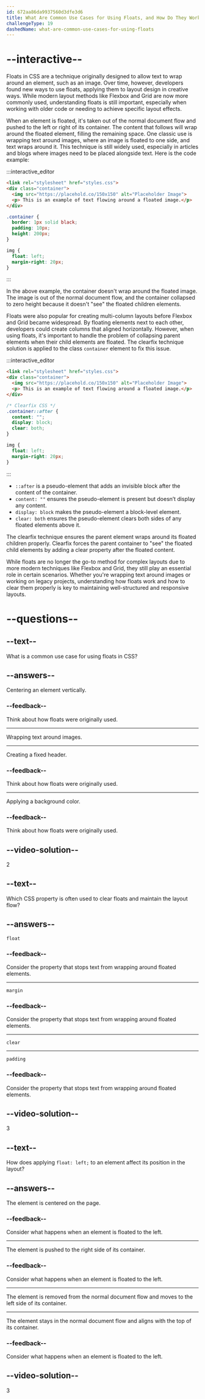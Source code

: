 ```yaml
---
id: 672aa86da9937560d3dfe3d6
title: What Are Common Use Cases for Using Floats, and How Do They Work?
challengeType: 19
dashedName: what-are-common-use-cases-for-using-floats
---
```


# --interactive--

Floats in CSS are a technique originally designed to allow text to wrap around an element, such as an image. Over time, however, developers found new ways to use floats, applying them to layout design in creative ways. While modern layout methods like Flexbox and Grid are now more commonly used, understanding floats is still important, especially when working with older code or needing to achieve specific layout effects.

When an element is floated, it's taken out of the normal document flow and pushed to the left or right of its container. The content that follows will wrap around the floated element, filling the remaining space. One classic use is wrapping text around images, where an image is floated to one side, and text wraps around it. This technique is still widely used, especially in articles and blogs where images need to be placed alongside text. Here is the code example:

:::interactive_editor

```html
<link rel="stylesheet" href="styles.css">
<div class="container">
  <img src="https://placehold.co/150x150" alt="Placeholder Image">
  <p> This is an example of text flowing around a floated image.</p>
</div>
```

```css
.container {
  border: 1px solid black;
  padding: 10px;
  height: 200px;
}

img {
  float: left;
  margin-right: 20px;
}
```

:::

In the above example, the container doesn't wrap around the floated image. The image is out of the normal document flow, and the container collapsed to zero height because it doesn't "see" the floated children elements. 

Floats were also popular for creating multi-column layouts before Flexbox and Grid became widespread. By floating elements next to each other, developers could create columns that aligned horizontally. However, when using floats, it's important to handle the problem of collapsing parent elements when their child elements are floated. The clearfix technique solution is applied to the class `container` element to fix this issue.

:::interactive_editor

```html
<link rel="stylesheet" href="styles.css">
<div class="container">
  <img src="https://placehold.co/150x150" alt="Placeholder Image">
  <p> This is an example of text flowing around a floated image.</p>
</div>
```

```css
/* Clearfix CSS */
.container::after {
  content: "";  
  display: block;
  clear: both;
}

img {
  float: left;
  margin-right: 20px;
}
```

:::

- `::after` is a pseudo-element that adds an invisible block after the content of the container.
- `content: ""` ensures the pseudo-element is present but doesn’t display any content.
- `display: block` makes the pseudo-element a block-level element.
- `clear: both` ensures the pseudo-element clears both sides of any floated elements above it.

The clearfix technique ensures the parent element wraps around its floated children properly. Clearfix forces the parent container to "see" the floated child elements by adding a clear property after the floated content.

While floats are no longer the go-to method for complex layouts due to more modern techniques like Flexbox and Grid, they still play an essential role in certain scenarios. Whether you're wrapping text around images or working on legacy projects, understanding how floats work and how to clear them properly is key to maintaining well-structured and responsive layouts.

# --questions--

## --text--

What is a common use case for using floats in CSS?

## --answers--

Centering an element vertically.

### --feedback--

Think about how floats were originally used.

---

Wrapping text around images.

---

Creating a fixed header.

### --feedback--

Think about how floats were originally used.

---

Applying a background color.

### --feedback--

Think about how floats were originally used.

## --video-solution--

2

## --text--

Which CSS property is often used to clear floats and maintain the layout flow?

## --answers--

`float`

### --feedback--

Consider the property that stops text from wrapping around floated elements.

---

`margin`

### --feedback--

Consider the property that stops text from wrapping around floated elements.

---

`clear`

---

`padding`

### --feedback--

Consider the property that stops text from wrapping around floated elements.

## --video-solution--

3

## --text--

How does applying `float: left;` to an element affect its position in the layout?

## --answers--

The element is centered on the page.

### --feedback--

Consider what happens when an element is floated to the left.

---

The element is pushed to the right side of its container.

### --feedback--

Consider what happens when an element is floated to the left.

---

The element is removed from the normal document flow and moves to the left side of its container.

---

The element stays in the normal document flow and aligns with the top of its container.

### --feedback--

Consider what happens when an element is floated to the left.

## --video-solution--

3
